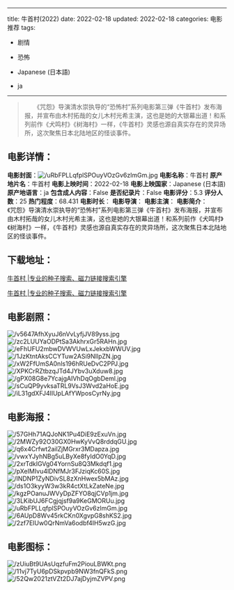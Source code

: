 
---
title: 牛首村(2022)
date: 2022-02-18
updated: 2022-02-18
categories: 电影推荐
tags:
- 剧情
- 恐怖

- Japanese (日本語)
- ja
---


> 　　《咒怨》导演清水崇执导的“恐怖村”系列电影第三弹《牛首村》发布海报，并宣布由木村拓哉的女儿木村光希主演，这也是她的大银幕出道！和系列前作《犬鸣村》《树海村》一样，《牛首村》灵感也源自真实存在的灵异场所，这次聚焦日本北陆地区的怪谈事件。

## **电影详情**：

**电影封面**：<img src="https://image.tmdb.org/t/p/w200/uRbFPLLqfplSPOuyVOzGv6zlmGm.jpg" alt="/uRbFPLLqfplSPOuyVOzGv6zlmGm.jpg" title="/uRbFPLLqfplSPOuyVOzGv6zlmGm.jpg">
**电影名称**：牛首村
**原产地片名**：牛首村
**电影上映时间**：2022-02-18
**电影上映国家**：Japanese (日本語)
**原产地语言**：ja
**包含成人内容**：False
**是否纪录片**：False
**电影评分**：5.3
**评分人数**：25
**热门程度**：68.431
**电影时长**：
**电影导演**：
**电影主演**：
**电影简介**：　　《咒怨》导演清水崇执导的“恐怖村”系列电影第三弹《牛首村》发布海报，并宣布由木村拓哉的女儿木村光希主演，这也是她的大银幕出道！和系列前作《犬鸣村》《树海村》一样，《牛首村》灵感也源自真实存在的灵异场所，这次聚焦日本北陆地区的怪谈事件。

## **下载地址**：
[牛首村 |专业的种子搜索、磁力链接搜索引擎](https://movie.amd794.com:2083/?search=%E7%89%9B%E9%A6%96%E6%9D%91&ordering=&mode=match_phrase&page_size=10&page=1)

[牛首村 |专业的种子搜索、磁力链接搜索引擎](https://movie.amd794.com:2083/?search=%E7%89%9B%E9%A6%96%E6%9D%91&ordering=&mode=match_phrase&page_size=10&page=1)
 

## **电影剧照**：
<img src="https://image.tmdb.org/t/p/original/v5647AfhXyuJ6nVvLyfjJV89yss.jpg" alt="/v5647AfhXyuJ6nVvLyfjJV89yss.jpg" title="/v5647AfhXyuJ6nVvLyfjJV89yss.jpg"><img src="https://image.tmdb.org/t/p/original/zc2LUUYaODPtSa3AkhrxGr5RAHn.jpg" alt="/zc2LUUYaODPtSa3AkhrxGr5RAHn.jpg" title="/zc2LUUYaODPtSa3AkhrxGr5RAHn.jpg"><img src="https://image.tmdb.org/t/p/original/eFhUFU2mbwDVWVUwLxJekxbWWUV.jpg" alt="/eFhUFU2mbwDVWVUwLxJekxbWWUV.jpg" title="/eFhUFU2mbwDVWVUwLxJekxbWWUV.jpg"><img src="https://image.tmdb.org/t/p/original/1JzKtntAksCCYTuw2ASi9NIlpZN.jpg" alt="/1JzKtntAksCCYTuw2ASi9NIlpZN.jpg" title="/1JzKtntAksCCYTuw2ASi9NIlpZN.jpg"><img src="https://image.tmdb.org/t/p/original/xW2FfUmSA0nls196hRUeDvC2PPJ.jpg" alt="/xW2FfUmSA0nls196hRUeDvC2PPJ.jpg" title="/xW2FfUmSA0nls196hRUeDvC2PPJ.jpg"><img src="https://image.tmdb.org/t/p/original/XPKCrRZtbzqJTd4JYbv3uXduw8.jpg" alt="/XPKCrRZtbzqJTd4JYbv3uXduw8.jpg" title="/XPKCrRZtbzqJTd4JYbv3uXduw8.jpg"><img src="https://image.tmdb.org/t/p/original/gPX08G8e7YcajgAIVhDqOgbDeml.jpg" alt="/gPX08G8e7YcajgAIVhDqOgbDeml.jpg" title="/gPX08G8e7YcajgAIVhDqOgbDeml.jpg"><img src="https://image.tmdb.org/t/p/original/sCuQP9yvksaTRL9VsJ3Wvd2aHoE.jpg" alt="/sCuQP9yvksaTRL9VsJ3Wvd2aHoE.jpg" title="/sCuQP9yvksaTRL9VsJ3Wvd2aHoE.jpg"><img src="https://image.tmdb.org/t/p/original/iL31gdXFJ4lIUpLAfYWposCyrNy.jpg" alt="/iL31gdXFJ4lIUpLAfYWposCyrNy.jpg" title="/iL31gdXFJ4lIUpLAfYWposCyrNy.jpg">

## **电影海报**：
<img src="https://image.tmdb.org/t/p/original/57GHh71AQJoNK1Pu4DiE9zExuVn.jpg" alt="/57GHh71AQJoNK1Pu4DiE9zExuVn.jpg" title="/57GHh71AQJoNK1Pu4DiE9zExuVn.jpg"><img src="https://image.tmdb.org/t/p/original/2MWZy92O30GX0HwKyVvQ8rddqGU.jpg" alt="/2MWZy92O30GX0HwKyVvQ8rddqGU.jpg" title="/2MWZy92O30GX0HwKyVvQ8rddqGU.jpg"><img src="https://image.tmdb.org/t/p/original/q6x4Crfwt2ailZjMGrxr3MDapza.jpg" alt="/q6x4Crfwt2ailZjMGrxr3MDapza.jpg" title="/q6x4Crfwt2ailZjMGrxr3MDapza.jpg"><img src="https://image.tmdb.org/t/p/original/vwxYJyhNBg5uLByXe8fyIdO0YqD.jpg" alt="/vwxYJyhNBg5uLByXe8fyIdO0YqD.jpg" title="/vwxYJyhNBg5uLByXe8fyIdO0YqD.jpg"><img src="https://image.tmdb.org/t/p/original/2xrTdkIGVg04YornSu8Q3Mkdqf1.jpg" alt="/2xrTdkIGVg04YornSu8Q3Mkdqf1.jpg" title="/2xrTdkIGVg04YornSu8Q3Mkdqf1.jpg"><img src="https://image.tmdb.org/t/p/original/pXeIMIvu4lDNfMJr3FJziqKc60S.jpg" alt="/pXeIMIvu4lDNfMJr3FJziqKc60S.jpg" title="/pXeIMIvu4lDNfMJr3FJziqKc60S.jpg"><img src="https://image.tmdb.org/t/p/original/lNDNP1ZyNDivSL8zXnHwex5bMAz.jpg" alt="/lNDNP1ZyNDivSL8zXnHwex5bMAz.jpg" title="/lNDNP1ZyNDivSL8zXnHwex5bMAz.jpg"><img src="https://image.tmdb.org/t/p/original/ds1O3kyyW3w3kR4ctXtLkZateNe.jpg" alt="/ds1O3kyyW3w3kR4ctXtLkZateNe.jpg" title="/ds1O3kyyW3w3kR4ctXtLkZateNe.jpg"><img src="https://image.tmdb.org/t/p/original/kgzPOanuJWVyDpZFYO8qjCVp1jm.jpg" alt="/kgzPOanuJWVyDpZFYO8qjCVp1jm.jpg" title="/kgzPOanuJWVyDpZFYO8qjCVp1jm.jpg"><img src="https://image.tmdb.org/t/p/original/3LKibUJ6FCgjqjsf9a9KeGMORUu.jpg" alt="/3LKibUJ6FCgjqjsf9a9KeGMORUu.jpg" title="/3LKibUJ6FCgjqjsf9a9KeGMORUu.jpg"><img src="https://image.tmdb.org/t/p/original/uRbFPLLqfplSPOuyVOzGv6zlmGm.jpg" alt="/uRbFPLLqfplSPOuyVOzGv6zlmGm.jpg" title="/uRbFPLLqfplSPOuyVOzGv6zlmGm.jpg"><img src="https://image.tmdb.org/t/p/original/6AUpD8Wv45rkCKn0XgvpG8shKS2.jpg" alt="/6AUpD8Wv45rkCKn0XgvpG8shKS2.jpg" title="/6AUpD8Wv45rkCKn0XgvpG8shKS2.jpg"><img src="https://image.tmdb.org/t/p/original/2zf7ElUw0QrNmVa6odbf4IH5wzG.jpg" alt="/2zf7ElUw0QrNmVa6odbf4IH5wzG.jpg" title="/2zf7ElUw0QrNmVa6odbf4IH5wzG.jpg">

## **电影图标**：
<img src="https://image.tmdb.org/t/p/original/zUiuBt9UAsUqzfuFm2PiouLBWKt.png" alt="/zUiuBt9UAsUqzfuFm2PiouLBWKt.png" title="/zUiuBt9UAsUqzfuFm2PiouLBWKt.png"><img src="https://image.tmdb.org/t/p/original/11vj7TyU6pDSkpvpb9NW3fnQFkS.png" alt="/11vj7TyU6pDSkpvpb9NW3fnQFkS.png" title="/11vj7TyU6pDSkpvpb9NW3fnQFkS.png"><img src="https://image.tmdb.org/t/p/original/52Qw2021ztVZt2DJ7ajDyjmZVPV.png" alt="/52Qw2021ztVZt2DJ7ajDyjmZVPV.png" title="/52Qw2021ztVZt2DJ7ajDyjmZVPV.png">
